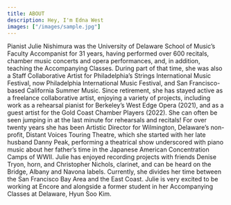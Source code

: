 ```yaml
---
title: ABOUT
description: Hey, I'm Edna West
images: ["/images/sample.jpg"]
---
```



Pianist Julie Nishimura was the University of Delaware School of Music’s Faculty Accompanist for 31 years, having performed over 600 recitals, chamber music concerts and opera performances, and, in addition, teaching the Accompanying Classes. During part of that time, she was also a Staff Collaborative Artist for Philadelphia’s Strings International Music Festival, now Philadelphia International Music Festival, and San Francisco-based California Summer Music. Since retirement, she has stayed active as a freelance collaborative artist, enjoying a variety of projects, including work as a rehearsal pianist for Berkeley’s West Edge Opera (2021), and as a guest artist for the Gold Coast Chamber Players (2022). She can often be seen jumping in at the last minute for rehearsals and recitals! For over twenty years she has been Artistic Director for Wilmington, Delaware’s non-profit, Distant Voices Touring Theatre, which she started with her late husband Danny Peak, performing a theatrical show underscored with piano music about her father’s time in the Japanese American Concentration Camps of WWII. Julie has enjoyed recording projects with friends Denise Tryon, horn, and Christopher Nichols, clarinet, and can be heard on the Bridge, Albany and Navona labels. Currently, she divides her time between the San Francisco Bay Area and the East Coast. Julie is very excited to be working at Encore and alongside a former student in her Accompanying Classes at Delaware, Hyun Soo Kim.